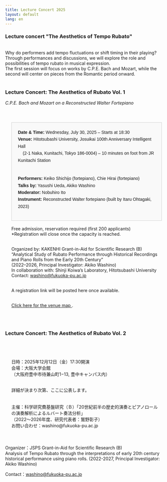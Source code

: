```yaml
---
title: Lecture Concert 2025
layout: default
lang: en
---
```


###  __Lecture concert "The Aesthetics of Tempo Rubato"__<br>



<br>
Why do performers add tempo fluctuations or shift timing in their playing?<br>
Through performances and discussions, we will explore the role and possibilities of tempo rubato in musical expression.<br>
The first session will focus on works by C.P.E. Bach and Mozart, while the second will center on pieces from the Romantic period onward.<br>
<br>

<h3>Lecture Concert: The Aesthetics of Rubato Vol. 1</h3>
<p><em>C.P.E. Bach and Mozart on a Reconstructed Walter Fortepiano</em></p>


<div style="padding-top:40px; padding-left: 20px">

<style>
  .event-box {
    border: 1px solid #ccc;
    padding: 20px;
    width: fit-content;
    font-family: sans-serif;
    line-height: 1.6;
    background-color: #f9f9f9;
  }
</style>

<div class="event-box">
  <strong>Date & Time:</strong> Wednesday, July 30, 2025 – Starts at 18:30<br>
  <strong>Venue:</strong> Hitotsubashi University, Josuikai 100th Anniversary Intelligent Hall<br>
  &nbsp;&nbsp;&nbsp;&nbsp;(2-1 Naka, Kunitachi, Tokyo 186-0004) – 10 minutes on foot from JR Kunitachi Station<br><br>

  <strong>Performers:</strong> Keiko Shichijo (fortepiano), Chie Hirai (fortepiano)<br>
  <strong>Talks by:</strong> Yasushi Ueda, Akiko Washino<br>
  <strong>Moderator:</strong> Nobuhiro Ito<br>
  <strong>Instrument:</strong> Reconstructed Walter fortepiano (built by Itaru Ohtagaki, 2023)<br>
</div>

<br>
Free admission, reservation required (first 200 applicants)<br>
*Registration will close once the capacity is reached.<br><br>

Organized by: KAKENHI Grant-in-Aid for Scientific Research (B)<br>
“Analytical Study of Rubato Performance through Historical Recordings and Piano Rolls from the Early 20th Century”<br>
(2022–2026, Principal Investigator: Akiko Washino)<br>
In collaboration with: Shinji Koiwa’s Laboratory, Hitotsubashi University<br>
Contact: washino@fukuoka-pu.ac.jp<br><br>

A registration link will be posted here once available.<br><br>

<p>
  <a href="https://www.google.com/maps?q=一橋大学+如水会百周年記念インテリジェントホール" target="_blank" rel="noopener noreferrer">
    Click here for the venue map
  </a>.
</p>

</div>



   <br>
   <br>
   
<h3>Lecture Concert: The Aesthetics of Rubato Vol. 2</h3>

<div style="padding-top:40px; padding-left: 20px">
      
日時：2025年12月12日（金）17:30開演<br>
会場：大阪大学会館<br>
      （大阪府豊中市待兼山町1−13, 豊中キャンパス内）　<br>
  
  <br>
詳細が決まり次第、ここに公表します。  <br>
  <br>



<br>
主催：科学研究費基盤研究（Ｂ）「20世紀前半の歴史的演奏とピアノロールの演奏解析によるルバート奏法分析」<br>
（2022～2026年度、研究代表者：鷲野彰子）<br>
お問い合わせ：washino@fukuoka-pu.ac.jp<br>
<br>
<br>

</div>



<br>
Organizer：JSPS Grant-in-Aid for Scientific Research (B)<br>
Analysis of Tempo Rubato through the interpretations of early 20th century historical performance using piano rolls.  (2022-2027, Principal Investigator: Akiko Washino)<br>

Contact：washino@fukuoka-pu.ac.jp<br>
<br>

